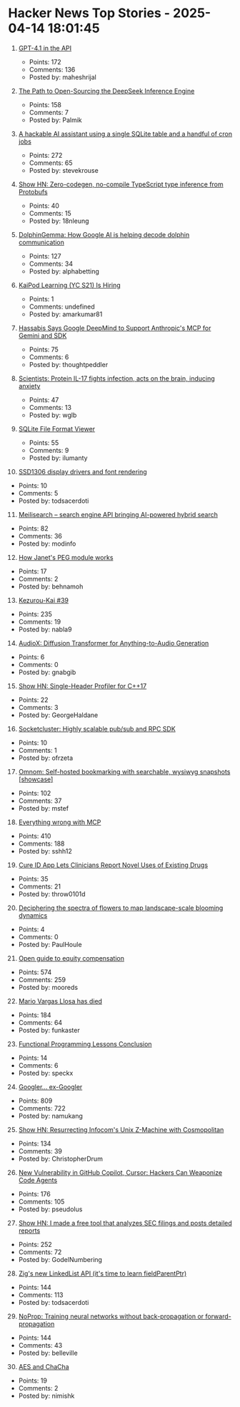 # Hacker News Top Stories - 2025-04-14 18:01:45

1. [GPT-4.1 in the API](https://openai.com/index/gpt-4-1/)
   - Points: 172
   - Comments: 136
   - Posted by: maheshrijal

2. [The Path to Open-Sourcing the DeepSeek Inference Engine](https://github.com/deepseek-ai/open-infra-index/tree/main/OpenSourcing_DeepSeek_Inference_Engine)
   - Points: 158
   - Comments: 7
   - Posted by: Palmik

3. [A hackable AI assistant using a single SQLite table and a handful of cron jobs](https://www.geoffreylitt.com/2025/04/12/how-i-made-a-useful-ai-assistant-with-one-sqlite-table-and-a-handful-of-cron-jobs)
   - Points: 272
   - Comments: 65
   - Posted by: stevekrouse

4. [Show HN: Zero-codegen, no-compile TypeScript type inference from Protobufs](https://github.com/nathanhleung/protobuf-ts-types)
   - Points: 40
   - Comments: 15
   - Posted by: 18nleung

5. [DolphinGemma: How Google AI is helping decode dolphin communication](https://blog.google/technology/ai/dolphingemma/)
   - Points: 127
   - Comments: 34
   - Posted by: alphabetting

6. [KaiPod Learning (YC S21) Is Hiring](https://www.ycombinator.com/companies/kaipod-learning/jobs/TgR2OZg-senior-product-manager)
   - Points: 1
   - Comments: undefined
   - Posted by: amarkumar81

7. [Hassabis Says Google DeepMind to Support Anthropic's MCP for Gemini and SDK](https://techcrunch.com/2025/04/09/google-says-itll-embrace-anthropics-standard-for-connecting-ai-models-to-data/)
   - Points: 75
   - Comments: 6
   - Posted by: thoughtpeddler

8. [Scientists: Protein IL-17 fights infection, acts on the brain, inducing anxiety](https://medicalxpress.com/news/2025-04-scientists-protein-il-infection-brain.html)
   - Points: 47
   - Comments: 13
   - Posted by: wglb

9. [SQLite File Format Viewer](https://sqlite-internal.pages.dev)
   - Points: 55
   - Comments: 9
   - Posted by: ilumanty

10. [SSD1306 display drivers and font rendering](https://subalpinecircuits.com/ssd1306-and-font-rendering/)
   - Points: 10
   - Comments: 5
   - Posted by: todsacerdoti

11. [Meilisearch – search engine API bringing AI-powered hybrid search](https://github.com/meilisearch/meilisearch)
   - Points: 82
   - Comments: 36
   - Posted by: modinfo

12. [How Janet's PEG module works](https://bakpakin.com/writing/how-janets-peg-works.html)
   - Points: 17
   - Comments: 2
   - Posted by: behnamoh

13. [Kezurou-Kai #39](https://www.bigsandwoodworking.com/kezurou-kai-39/)
   - Points: 235
   - Comments: 19
   - Posted by: nabla9

14. [AudioX: Diffusion Transformer for Anything-to-Audio Generation](https://zeyuet.github.io/AudioX/)
   - Points: 6
   - Comments: 0
   - Posted by: gnabgib

15. [Show HN: Single-Header Profiler for C++17](https://github.com/DmitriBogdanov/UTL/blob/master/docs/module_profiler.md)
   - Points: 22
   - Comments: 3
   - Posted by: GeorgeHaldane

16. [Socketcluster: Highly scalable pub/sub and RPC SDK](https://socketcluster.io)
   - Points: 10
   - Comments: 1
   - Posted by: ofrzeta

17. [Omnom: Self-hosted bookmarking with searchable, wysiwyg snapshots [showcase]](https://omnom.zone/?src=hn)
   - Points: 102
   - Comments: 37
   - Posted by: mstef

18. [Everything wrong with MCP](https://blog.sshh.io/p/everything-wrong-with-mcp)
   - Points: 410
   - Comments: 188
   - Posted by: sshh12

19. [Cure ID App Lets Clinicians Report Novel Uses of Existing Drugs](https://www.fda.gov/drugs/science-and-research-drugs/cure-id-app-lets-clinicians-report-novel-uses-existing-drugs)
   - Points: 35
   - Comments: 21
   - Posted by: throw0101d

20. [Deciphering the spectra of flowers to map landscape-scale blooming dynamics](https://esajournals.onlinelibrary.wiley.com/doi/10.1002/ecs2.70127)
   - Points: 4
   - Comments: 0
   - Posted by: PaulHoule

21. [Open guide to equity compensation](https://github.com/jlevy/og-equity-compensation)
   - Points: 574
   - Comments: 259
   - Posted by: mooreds

22. [Mario Vargas Llosa has died](https://www.nytimes.com/2025/04/13/books/review/mario-vargas-llosa-appraisal.html)
   - Points: 184
   - Comments: 64
   - Posted by: funkaster

23. [Functional Programming Lessons Conclusion](https://jerf.org/iri/post/2025/fp_lessons_conclusion/)
   - Points: 14
   - Comments: 6
   - Posted by: speckx

24. [Googler... ex-Googler](https://nerdy.dev/ex-googler)
   - Points: 809
   - Comments: 722
   - Posted by: namukang

25. [Show HN: Resurrecting Infocom's Unix Z-Machine with Cosmopolitan](https://christopherdrum.github.io/posts/2025/04/porting-infocom-with-cosmo)
   - Points: 134
   - Comments: 39
   - Posted by: ChristopherDrum

26. [New Vulnerability in GitHub Copilot, Cursor: Hackers Can Weaponize Code Agents](https://www.pillar.security/blog/new-vulnerability-in-github-copilot-and-cursor-how-hackers-can-weaponize-code-agents)
   - Points: 176
   - Comments: 105
   - Posted by: pseudolus

27. [Show HN: I made a free tool that analyzes SEC filings and posts detailed reports](https://www.signalbloom.ai/news/)
   - Points: 252
   - Comments: 72
   - Posted by: GodelNumbering

28. [Zig's new LinkedList API (it's time to learn fieldParentPtr)](https://www.openmymind.net/Zigs-New-LinkedList-API/)
   - Points: 144
   - Comments: 113
   - Posted by: todsacerdoti

29. [NoProp: Training neural networks without back-propagation or forward-propagation](https://arxiv.org/abs/2503.24322)
   - Points: 144
   - Comments: 43
   - Posted by: belleville

30. [AES and ChaCha](https://phase.dev/blog/chacha-and-aes-simplicity-in-cryptography/)
   - Points: 19
   - Comments: 2
   - Posted by: nimishk

